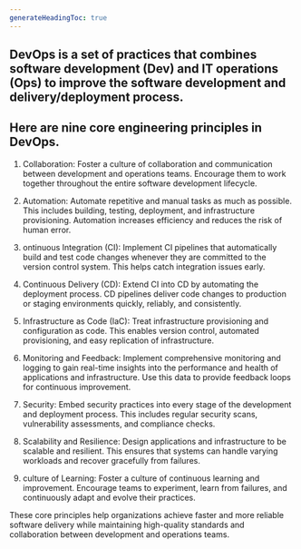 ```yaml
---
generateHeadingToc: true
--- 
```

 
 ## DevOps is a set of practices that combines software development (Dev) and IT operations (Ops) to improve the software development and delivery/deployment process. 
 ## Here are nine core engineering principles in DevOps.

1. Collaboration: Foster a culture of collaboration and communication between development and operations teams. Encourage them to work together throughout the entire software development lifecycle.

2. Automation: Automate repetitive and manual tasks as much as possible. This includes building, testing, deployment, and infrastructure provisioning. Automation increases efficiency and reduces the risk of human error.

3. ontinuous Integration (CI): Implement CI pipelines that automatically build and test code changes whenever they are committed to the version control system. This helps catch integration issues early.

4. Continuous Delivery (CD): Extend CI into CD by automating the deployment process. CD pipelines deliver code changes to production or staging environments quickly, reliably, and consistently.

5. Infrastructure as Code (IaC): Treat infrastructure provisioning and configuration as code. This enables version control, automated provisioning, and easy replication of infrastructure.

6. Monitoring and Feedback: Implement comprehensive monitoring and logging to gain real-time insights into the performance and health of applications and infrastructure. Use this data to provide feedback loops for continuous improvement.

7. Security: Embed security practices into every stage of the development and deployment process. This includes regular security scans, vulnerability assessments, and compliance checks.

8. Scalability and Resilience: Design applications and infrastructure to be scalable and resilient. This ensures that systems can handle varying workloads and recover gracefully from failures.

9. culture of Learning: Foster a culture of continuous learning and improvement. Encourage teams to experiment, learn from failures, and continuously adapt and evolve their practices.

These core principles help organizations achieve faster and more reliable software delivery while maintaining high-quality standards and collaboration between development and operations teams.
